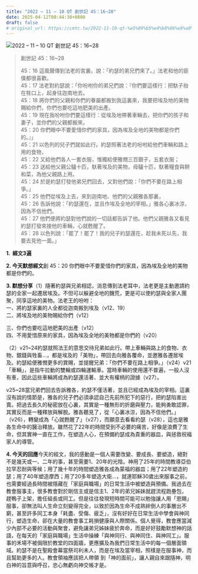 ```yaml
---
title: "2022 – 11 – 10 QT 創世記 45：16~28"
date: 2025-04-12T00:44:38+0800
draft: false
# original_url: https://cmtc.tw/2022-11-10-qt-%e5%89%b5%e4%b8%96%e8%a8%98-45%ef%bc%9a1628
---
```


![2022 – 11 – 10 QT 創世記 45：16\~28](/images/qt.jpg  "2022 – 11 – 10 QT 創世記 45：16\~28")

> 創世記 45：16\~28
>
> 45：16 這風聲傳到法老的宮裏，說：「約瑟的弟兄們來了。」法老和他的臣僕都很喜歡。  
> 45：17 法老對約瑟說：「你吩咐你的弟兄們說：『你們要這樣行：把馱子抬在牲口上，起身往迦南地去。  
> 45：18 將你們的父親和你們的眷屬都搬到我這裏來，我要把埃及地的美物賜給你們，你們也要吃這地肥美的出產。  
> 45：19 現在我吩咐你們要這樣行：從埃及地帶著車輛去，把你們的孩子和妻子，並你們的父親都搬來。  
> 45：20 你們眼中不要愛惜你們的家具，因為埃及全地的美物都是你們的。』」  
> 45：21 以色列的兒子們就如此行。約瑟照著法老的吩咐給他們車輛和路上用的食物，  
> 45：22 又給他們各人一套衣服，惟獨給便雅憫三百銀子，五套衣服；  
> 45：23 送給他父親公驢十匹，馱著埃及的美物，母驢十匹，馱著糧食與餅和菜，為他父親路上用。  
> 45：24 於是約瑟打發他弟兄們回去，又對他們說：「你們不要在路上相爭。」  
> 45：25 他們從埃及上去，來到迦南地、他們的父親雅各那裏，  
> 45：26 告訴他說：「約瑟還在，並且作埃及全地的宰相。」雅各心裏冰涼，因為不信他們。  
> 45：27 他們便將約瑟對他們說的一切話都告訴了他。他們父親雅各又看見約瑟打發來接他的車輛，心就甦醒了。  
> 45：28 以色列說：「罷了！罷了！我的兒子約瑟還在，趁我未死以先，我要去見他一面。」

**1.  經文3遍**

**2. 今天默想經文**創 45：20 你們眼中不要愛惜你們的家具，因為埃及全地的美物都是你們的。

**3. 默想分享**（1）隨著約瑟與兄弟相認，消息傳到法老耳中，法老更是主動邀請約瑟的全家一起遷居埃及。不但可以躲避全地的饑荒，更是可以使約瑟與全家人團聚，同享這地的美物。法老王的吩咐：  
一、將約瑟家裏的人全都從迦南搬到埃及（v12、19）  
二、將埃及地的美物賜給你們（v12）

三、你們也要吃這地肥美的出產（v12）  
四、不用愛惜原來的家具，因為埃及全地的美物都是你們的（v20）

（2）v21\~24約瑟就照法王的意思交待兄弟如此行。帶上車輛與路上的食物、衣物、銀錢與牲畜…，都是埃及的「美物」，帶回去向雅各覆命，並邀雅各遷居埃及。約瑟給便雅憫更多的賞賜，並提醒兄弟：「你們不要在路上相爭。」（v24）v21「車輛」，是指牛拉動的雙輪或四輪運輸車。當時車輛的使用還不普遍，一般人沒有車，因此這些車輛將成為約瑟還活著、並大有權柄的證據（v27）。

v25\~28當兄弟們回去告訴雅各，約瑟不僅活著，並且已經成為埃及的宰相。這裏沒有說的情節是，雅各的兒子們必須承認自己先前所犯下的惡行，把約瑟陷害出賣。把過去長久的秘密放在心裏，其實是一種無形的折磨與壓力，能夠勇敢認罪，其實反而是一種釋放與解脫。雅各聽見了，從「心裏冰涼，因為不信他們。」（v26），轉變成為「心就甦醒了」（v27），而願意去看看約瑟（v28），這也是雅各生命中的醫治釋放。雖然花了22年的時間受到不必要的痛苦，好像是浪費了生命，但其實神一直在工作，在塑造人心，在預備約瑟成為貴重的器皿，與拯救祝福家人的導管。

**4. 今天的回應**今天的經文，我的感動是一個人需要改變、要成長、要塑造，絕對不是幾天或一、二年的事，甚至需要1、20年的光陰。神用了25年的時間教導亞伯拉罕忍耐與等候；用了幾十年的時間塑造雅各成為蒙福的器皿；用了22年塑造約瑟；用了40年塑造摩西；用了20多年塑造大衛…，就連耶穌30歲出來服事之前，也需要經過長時間被隱藏在「家庭與職場」的日常生活中被塑造與預備。我過去在教會服事主，很多教會對於剛信主或是信主1、2年的弟兄姊妹就趕流程跑壘包，趕鴨子上架，擔任組長或同工。但是往往發現短時間可能可以勉強讓人用「恩賜」服事，卻無法叫人生命立刻變得完全，以致於因為生命不成熟絆倒人的事層出不窮，甚至許多同工本身「耗盡、受傷、疲乏」，沒有好好在日常生活中學會與神同行，塑造生命，卻在大量的教會事工耗損健康與人際關係。個人覺得，教會應當減少內部不必要的活動與聚會，避免讓弟兄姊妹疲於奔命，而是好好鼓勵默想神的話語，在每天的「家庭與職場」生活中操練「與神同行、與神同住、與神同工」。服事的禾場不被侷限於教堂的四面牆，更應擴及為我們日常生活中的每一個層面領域。約瑟不是在聖殿會幕當祭司利未人，而是在埃及當宰相，照樣是在服事神，而且幫助更多的人。教會領袖應該把人帶領 到「神的面前」，讓人親自來跟隨神，明白神的旨意與呼召，忠心無虧向神交帳才是。